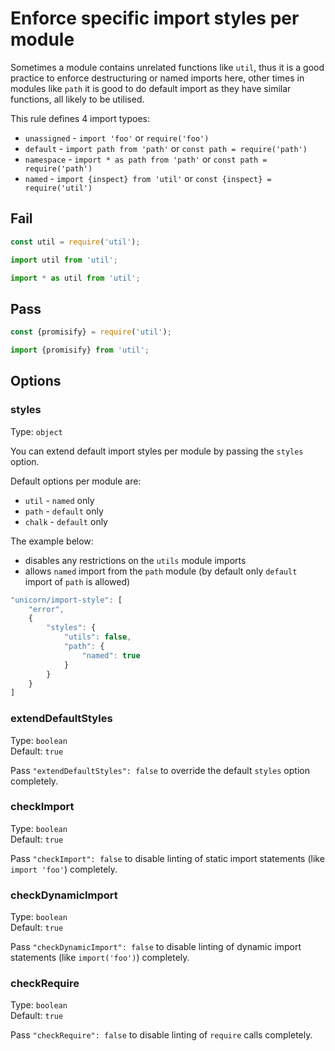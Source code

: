 # Enforce specific import styles per module

Sometimes a module contains unrelated functions like `util`, thus it is a good practice to enforce destructuring or named imports here, other times in modules like `path` it is good to do default import as they have similar functions, all likely to be utilised.

This rule defines 4 import typoes:
* `unassigned` - `import 'foo'` or `require('foo')`
* `default` - `import path from 'path'` or `const path = require('path')`
* `namespace` - `import * as path from 'path'` or `const path = require('path')`
* `named` - `import {inspect} from 'util'` or `const {inspect} = require('util')`

## Fail

```js
const util = require('util');

import util from 'util';

import * as util from 'util';
```


## Pass

```js
const {promisify} = require('util');

import {promisify} from 'util';
```

## Options

### styles

Type: `object`

You can extend default import styles per module by passing the `styles` option.

Default options per module are:
* `util` - `named` only
* `path` - `default` only
* `chalk` - `default` only

The example below:
- disables any restrictions on the `utils` module imports
- allows `named` import from the `path` module (by default only `default` import of `path` is allowed)

```js
"unicorn/import-style": [
	"error",
	{
		"styles": {
			"utils": false,
			"path": {
				"named": true
			}
		}
	}
]
```

### extendDefaultStyles

Type: `boolean`<br>
Default: `true`

Pass `"extendDefaultStyles": false` to override the default `styles` option completely.

### checkImport

Type: `boolean`<br>
Default: `true`

Pass `"checkImport": false` to disable linting of static import statements (like `import 'foo'`) completely.

### checkDynamicImport

Type: `boolean`<br>
Default: `true`

Pass `"checkDynamicImport": false` to disable linting of dynamic import statements (like `import('foo')`) completely.

### checkRequire

Type: `boolean`<br>
Default: `true`

Pass `"checkRequire": false` to disable linting of `require` calls completely.
